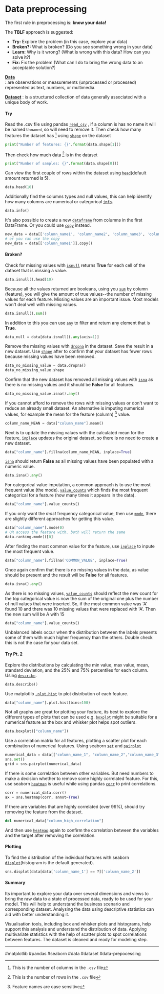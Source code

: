 # Data preprocessing 

The first rule in preprocessing is: **know your data!**

The **TBLF** approach is suggested:
+ **Try:** Explore the problem (in this case, explore your data)
+ **Broken?:** What is broken? (Do you see something wrong in your data)
+ **Learn:** Why is it wrong? (What is wrong with this data? How can you solve it?)
+ **Fix:** Fix the problem (What can I do to bring the wrong data to an acceptable solution?)

**[Data](https://www.usgs.gov/faqs/what-are-differences-between-data-dataset-and-database)**  
: are observations or measurements (unprocessed or processed) represented as text, numbers, or multimedia.

**[Dataset](https://www.usgs.gov/faqs/what-are-differences-between-data-dataset-and-database)**
: is a structured collection of data generally associated with a unique body of work.

#### Try

Read the .csv file using pandas [`read_csv`](https://pandas.pydata.org/pandas-docs/stable/reference/api/pandas.read_csv.html#pandas-read-csv) , if a column is has no name it will be named `Unnamed`, so will need to remove it. Then check how many features the dataset has [^1] using [`shape`](https://pandas.pydata.org/pandas-docs/stable/reference/api/pandas.DataFrame.shape.html) on the dataset

```python
print("Number of features: {}".format(data.shape[1]))
```

Then check how much data [^2] is in the dataset 

```python
print("Number of samples: {}".format(data.shape[0]))
```

Can view the first couple of rows within the dataset using [`head`](https://pandas.pydata.org/pandas-docs/stable/reference/api/pandas.DataFrame.head.html?highlight=head#pandas.DataFrame.head)(default amount returned is 5).

```python
data.head(10)
```

Additionally find the columns types and null values, this can help identify how many columns are numerical or categorical [`info`](https://pandas.pydata.org/pandas-docs/stable/reference/api/pandas.DataFrame.info.html).

```python
data.info()
```

It's also possible to create a new [`dataframe`](https://pandas.pydata.org/pandas-docs/stable/reference/api/pandas.DataFrame.html) from columns in the first DataFrame. Or you could use [`copy`](https://pandas.pydata.org/pandas-docs/stable/reference/api/pandas.DataFrame.copy.html) instead.

```python
new_data = data[['column_name1', 'column_name2', 'column_name3', 'column_name4']]
# or you can use the copy
new_data = data[['column_name1']].copy()
```

#### Broken?

Check for missing values with [`isnull`](https://pandas.pydata.org/pandas-docs/stable/reference/api/pandas.DataFrame.isnull.html#pandas.DataFrame.isnull) returns **True** for each cell of the dataset that is missing a value.

```python
data.isnull().head(10)
```

Because all the values returned are booleans, using you [`sum`](https://pandas.pydata.org/pandas-docs/stable/reference/api/pandas.DataFrame.sum.html?highlight=sum#pandas.DataFrame.sum) by column (feature), you will give the amount of true values--the number of missing values for each feature. Missing values are an important issue. Most models won't deal well with missing values.

```python
data.isnull().sum()
```

In addition to this you can use [`any`](https://pandas.pydata.org/pandas-docs/stable/reference/api/pandas.DataFrame.any.html#pandas.DataFrame.any) to filter and return any element that is **True**.

```python
data_null = data[data.isnull().any(axis=1)]
```

Remove the missing values with [`dropna`](https://pandas.pydata.org/pandas-docs/stable/reference/api/pandas.DataFrame.dropna.html?highlight=dropna#pandas.DataFrame.dropna) in the dataset. Save the result in a new dataset. Use [`shape`](https://pandas.pydata.org/pandas-docs/stable/reference/api/pandas.DataFrame.shape.html?highlight=shape#pandas.DataFrame.shape) after to confirm that your dataset has fewer rows because missing values have been removed.

```python
data_no_missing_value = data.dropna()
data_no_missing_value.shape
```

Confirm that the new dataset has removed all missing values with [`isna`](https://pandas.pydata.org/pandas-docs/stable/reference/api/pandas.DataFrame.isna.html#pandas.DataFrame.isna) as there is no missing values and it should be **False** for all features.

```python
data_no_missing_value.isna().any()
```

If you cannot afford to remove the rows with missing values or don't want to reduce an already small dataset. An alternative is imputing numerical values, for example the mean for the feature (column) [^3] value.

```python
column_name_MEAN = data["column_name"].mean()
```

Next is to update the missing values with the calculated mean for the feature, [`inplace`](https://pandas.pydata.org/pandas-docs/stable/reference/api/pandas.DataFrame.fillna.html?highlight=fillna#pandas.DataFrame.fillna)  updates the original dataset, so there is no need to create a new dataset.

```python
data["column_name"].fillna(column_name_MEAN, inplace=True)
```

[`isna`](https://pandas.pydata.org/pandas-docs/stable/reference/api/pandas.DataFrame.isna.html#pandas.DataFrame.isna) should return **False** as all missing values have been populated with a numeric value.

```python
data.isna().any()
```

For categorical value imputation, a common approach is to use the most frequent value (the mode). [`value_counts`](https://pandas.pydata.org/pandas-docs/stable/reference/api/pandas.Series.value_counts.html#pandas.Series.value_counts) which finds the most frequent categorical for a feature (how many times it appears in the data).

```python
data["column_name"].value_counts()
```

If you only want the *most* frequency categorical value, then use [`mode`](https://pandas.pydata.org/pandas-docs/stable/reference/api/pandas.DataFrame.mode.html?highlight=mode#pandas.DataFrame.mode), there are slightly different approaches for getting this value.

```python
data["column_name"].mode(0)
# OR access the feature with, both will return the same
data.ranking.mode()[0]
```

After finding the most common value for the feature, use [`inplace`](https://pandas.pydata.org/pandas-docs/stable/reference/api/pandas.DataFrame.fillna.html?highlight=fillna#pandas.DataFrame.fillna) to inpute the most frequent value.

```python
data["column_name"].fillna('COMMON_VALUE', inplace=True)
```

Once again confirm that there is no missing values in the data, as value should be present and the result will be **False** for all features.

```python
data.isna().any()
```

As there is no missing values, [`value_counts`](https://pandas.pydata.org/pandas-docs/stable/reference/api/pandas.Series.value_counts.html#pandas.Series.value_counts) should reflect the new count for the top categorical value is now the sum of the original one plus the number of null values that were inserted. So, if the most common value was 'A' found 10 and there was 10 missing values that were replaced with 'A'. Then the new sum will be A with 15

```python
data["column_name"].value_counts()
```

Unbalanced labels occur when the distribution between the labels presents some of them with much higher frequency than the others. Double check this is not the case for your data set.

#### Try Pt. 2

Explore the distributions by calculating the min value, max value, mean, standard deviation, and the 25% and 75% percentiles for each column. Using [`describe`](https://pandas.pydata.org/pandas-docs/stable/reference/api/pandas.DataFrame.describe.html?highlight=describe#pandas.DataFrame.describe).

```python
data.describe()
```

Use matplotlib  [`.plot.hist`](https://matplotlib.org/stable/api/_as_gen/matplotlib.pyplot.hist.html) to plot distribution of each feature.

```python
data["column_name"].plot.hist(bins=100)
```

Not all graphs are great for plotting your feature, its best to explore the different types of plots that can be used e.g. [`boxplot`](https://matplotlib.org/stable/api/_as_gen/matplotlib.pyplot.boxplot.html) might be suitable for a numerical feature as the box and whisker plot helps spot outliers.

```python
data.boxplot(["column_name"])
```

Use a correlation matrix for all features, plotting a scatter plot for each combination of numerical features. Using seaborn [`set`](https://seaborn.pydata.org/generated/seaborn.set.html) and [`pairplot`](https://seaborn.pydata.org/generated/seaborn.pairplot.html)

```python
numerical_data = data[["column_name_1", "column_name_2","column_name_3","column_name_4"]]
sns.set()
grid = sns.pairplot(numerical_data)
```

If there is some correlation between other variables. But need numbers to make a decision whether to remove some highly correlated feature. For this, use seaborn [`heatmap`](https://seaborn.pydata.org/generated/seaborn.heatmap.html) is useful while using pandas [`corr`](https://pandas.pydata.org/pandas-docs/stable/reference/api/pandas.DataFrame.corr.html?highlight=corr#pandas.DataFrame.corr) to print correlations.

```python
corr = numerical_data.corr()
ax = sns.heatmap(corr, annot=True)
```

If there are variables that are highly correlated (over 99%), should try removing the feature from the dataset.

```python
del numerical_data["column_high_correlation"]
```

And then use [`heatmap`]() again to confirm the correlation between the variables and the target after removing the correlation.

#### Plotting

To find the distribution of the individual features with seaborn [`displot`](https://seaborn.pydata.org/generated/seaborn.displot.html)(histogram is the default generated).

```python
sns.displot(data[data['column_name_1'] == ?]['column_name_2'])
```

#### Summary

Its important to explore your data over several dimensions and views to bring the raw data to a state of processed data, ready to be used for your model. This will help to understand the business scenario and corresponding dataset. Analysing the data using descriptive statistics can aid with better understanding it.

Visualisation tools, including box and whisker plots and histograms, help support this analysis and understand the distribution of data. Applying multivariate statistics with the help of scatter plots to spot correlations between features. The dataset is cleaned and ready for modeling step.

[^1]: This is the number of columns in the `.csv` file
[^2]: This is the number of rows in the `.csv` file
[^3]: Feature names are case sensitive

---

#matplotlib #pandas #seaborn #data #dataset #data-prepocessing